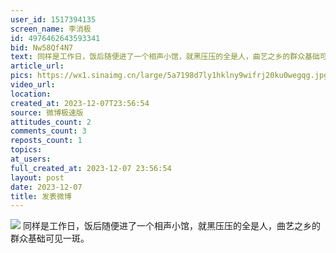 ```yaml
---
user_id: 1517394135
screen_name: 李消极
id: 4976462643593341
bid: Nw58Qf4N7
text: 同样是工作日，饭后随便进了一个相声小馆，就黑压压的全是人，曲艺之乡的群众基础可见一斑。 
article_url: 
pics: https://wx1.sinaimg.cn/large/5a7198d7ly1hklny9wifrj20ku0wegqg.jpg
video_url: 
location: 
created_at: 2023-12-07T23:56:54
source: 微博极速版
attitudes_count: 2
comments_count: 3
reposts_count: 1
topics: 
at_users: 
full_created_at: 2023-12-07 23:56:54
layout: post
date: 2023-12-07
title: 发表微博
---
```


![](https://image.baidu.com/search/down?url=https://wx1.sinaimg.cn/large/5a7198d7ly1hklny9wifrj20ku0wegqg.jpg)
同样是工作日，饭后随便进了一个相声小馆，就黑压压的全是人，曲艺之乡的群众基础可见一斑。 
